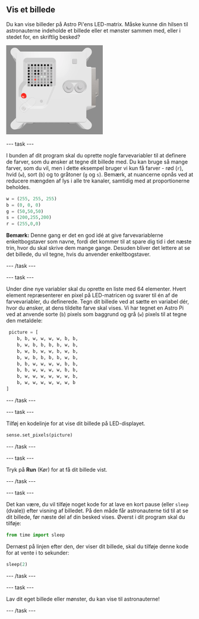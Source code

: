 ## Vis et billede

Du kan vise billeder på Astro Pi'ens LED-matrix. Måske kunne din hilsen til astronauterne indeholde et billede eller et mønster sammen med, eller i stedet for, en skriftlig besked?

![Et skærmbillede af emulatorvinduet, der viser Flight Unit'en med LED-matricen, der viser et billede af selve Flight Unit'en](images/fu-pic.png)

--- task ---

I bunden af dit program skal du oprette nogle farvevariabler til at definere de farver, som du ønsker at tegne dit billede med. Du kan bruge så mange farver, som du vil, men i dette eksempel bruger vi kun få farver - rød (`r`), hvid (`w`), sort (`b`) og to gråtoner (`g` og `s`). Bemærk, at nuancerne opnås ved at reducere mængden af lys i alle tre kanaler, samtidig med at proportionerne beholdes.

```python
w = (255, 255, 255)
b = (0, 0, 0)
g = (50,50,50)
s = (200,255,200)
r = (255,0,0)
```

**Bemærk:** Denne gang er det en god idé at give farvevariablerne enkeltbogstaver som navne, fordi det kommer til at spare dig tid i det næste trin, hvor du skal skrive dem mange gange. Desuden bliver det lettere at se det billede, du vil tegne, hvis du anvender enkeltbogstaver.

--- /task ---

--- task ---

Under dine nye variabler skal du oprette en liste med 64 elementer. Hvert element repræsenterer en pixel på LED-matricen og svarer til én af de farvevariabler, du definerede. Tegn dit billede ved at sætte en variabel dér, hvor du ønsker, at dens tildelte farve skal vises. Vi har tegnet en Astro Pi ved at anvende sorte (`b`) pixels som baggrund og grå (`w`) pixels til at tegne den metaldele:

```python
 picture = [
    b, b, w, w, w, w, b, b,
    b, w, b, b, b, b, w, b,
    b, w, b, w, w, b, w, b,
    b, w, b, b, b, b, w, b,
    b, b, w, w, w, w, b, b,
    b, b, w, w, w, w, b, b,
    b, w, w, w, w, w, w, b,
    b, w, w, w, w, w, w, b
]
```
--- /task ---

--- task ---

Tilføj en kodelinje for at vise dit billede på LED-displayet.

```python
sense.set_pixels(picture)
```

--- /task ---

--- task ---

Tryk på **Run** (Kør) for at få dit billede vist.

--- /task ---

--- task ---

Det kan være, du vil tilføje noget kode for at lave en kort pause (eller `sleep` (dvale)) efter visning af billedet. På den måde får astronauterne tid til at se dit billede, før næste del af din besked vises. Øverst i dit program skal du tilføje:

```python
from time import sleep
```

Dernæst på linjen efter den, der viser dit billede, skal du tilføje denne kode for at vente i to sekunder:

```python
sleep(2)
```

--- /task ---

--- task ---

Lav dit eget billede eller mønster, du kan vise til astronauterne!

--- /task ---
